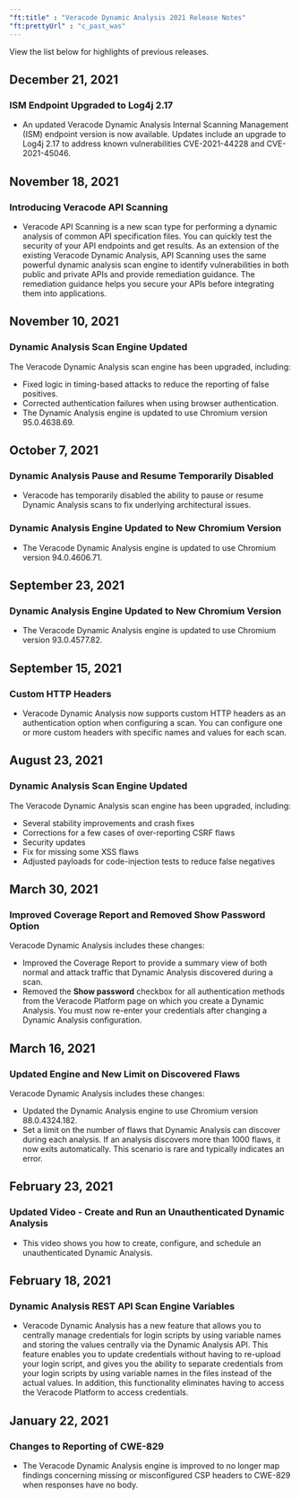 ```yaml
---
"ft:title" : "Veracode Dynamic Analysis 2021 Release Notes"
"ft:prettyUrl" : "c_past_was"
---
```

View the list below for highlights of previous releases.

## December 21, 2021

### ISM Endpoint Upgraded to Log4j 2.17

- An updated Veracode Dynamic Analysis Internal Scanning Management \(ISM\) endpoint version is now available. Updates include an upgrade to Log4j 2.17 to address known vulnerabilities CVE-2021-44228 and CVE-2021-45046.

## November 18, 2021

### Introducing Veracode API Scanning

- Veracode API Scanning is a new scan type for performing a dynamic analysis of common API specification files. You can quickly test the security of your API endpoints and get results. As an extension of the existing Veracode Dynamic Analysis, API Scanning uses the same powerful dynamic analysis scan engine to identify vulnerabilities in both public and private APIs and provide remediation guidance. The remediation guidance helps you secure your APIs before integrating them into applications.

## November 10, 2021

### Dynamic Analysis Scan Engine Updated

The Veracode Dynamic Analysis scan engine has been upgraded, including:

-   Fixed logic in timing-based attacks to reduce the reporting of false positives.
-   Corrected authentication failures when using browser authentication.
-   The Dynamic Analysis engine is updated to use Chromium version 95.0.4638.69.

## October 7, 2021

### Dynamic Analysis Pause and Resume Temporarily Disabled

- Veracode has temporarily disabled the ability to pause or resume Dynamic Analysis scans to fix underlying architectural issues.

### Dynamic Analysis Engine Updated to New Chromium Version

- The Veracode Dynamic Analysis engine is updated to use Chromium version 94.0.4606.71.

## September 23, 2021

### Dynamic Analysis Engine Updated to New Chromium Version

- The Veracode Dynamic Analysis engine is updated to use Chromium version 93.0.4577.82.

## September 15, 2021

### Custom HTTP Headers

- Veracode Dynamic Analysis now supports custom HTTP headers as an authentication option when configuring a scan. You can configure one or more custom headers with specific names and values for each scan.

## August 23, 2021

### Dynamic Analysis Scan Engine Updated

The Veracode Dynamic Analysis scan engine has been upgraded, including:

-   Several stability improvements and crash fixes
-   Corrections for a few cases of over-reporting CSRF flaws
-   Security updates
-   Fix for missing some XSS flaws
-   Adjusted payloads for code-injection tests to reduce false negatives

## March 30, 2021

### Improved Coverage Report and Removed Show Password Option

Veracode Dynamic Analysis includes these changes:

-   Improved the Coverage Report to provide a summary view of both normal and attack traffic that Dynamic Analysis discovered during a scan.
-   Removed the **Show password** checkbox for all authentication methods from the Veracode Platform page on which you create a Dynamic Analysis. You must now re-enter your credentials after changing a Dynamic Analysis configuration.

## March 16, 2021

### Updated Engine and New Limit on Discovered Flaws

Veracode Dynamic Analysis includes these changes:

-   Updated the Dynamic Analysis engine to use Chromium version 88.0.4324.182.
-   Set a limit on the number of flaws that Dynamic Analysis can discover during each analysis. If an analysis discovers more than 1000 flaws, it now exits automatically. This scenario is rare and typically indicates an error.

## February 23, 2021

### Updated Video - Create and Run an Unauthenticated Dynamic Analysis

- This video shows you how to create, configure, and schedule an unauthenticated Dynamic Analysis.

## February 18, 2021

### Dynamic Analysis REST API Scan Engine Variables

- Veracode Dynamic Analysis has a new feature that allows you to centrally manage credentials for login scripts by using variable names and storing the values centrally via the Dynamic Analysis API. This feature enables you to update credentials without having to re-upload your login script, and gives you the ability to separate credentials from your login scripts by using variable names in the files instead of the actual values. In addition, this functionality eliminates having to access the Veracode Platform to access credentials.

## January 22, 2021

### Changes to Reporting of CWE-829

- The Veracode Dynamic Analysis engine is improved to no longer map findings concerning missing or misconfigured CSP headers to CWE-829 when responses have no body.
